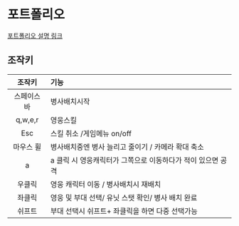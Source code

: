 # 포트폴리오
[포트폴리오 설명 링크](https://florentine-pet-0b5.notion.site/f9fc73defe6145ccbb99de5e9f975ea4)

## 조작키
|조작키|기능|
|:---:|:---|
  |스페이스바|병사배치시작|
  |q,w,e,r  | 영웅스킬|
  |Esc       |스킬 취소 /게임메뉴 on/off|
  |마우스 휠  |병사배치중엔 병사 늘리고 줄이기 / 카메라 확대 축소||
  |a | a 클릭 시 영웅캐릭터가 그쪽으로 이동하다가 적이 있으면 공격|
  |우클릭 |영웅 캐릭터 이동 / 병사배치시 재배치 |
 | 좌클릭     |영웅 및 부대 선택/ 유닛 스탯 확인/ 병사 배치 완료|
  | 쉬프트    | 부대 선택시 쉬프트+ 좌클릭을 하면 다중 선택가능|
